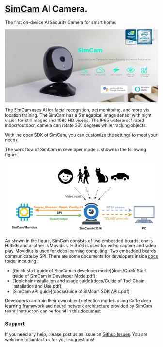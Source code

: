 # [SimCam](https://simcam.ai/) AI Camera.

The first on-device AI Security Camera for smart home.

![camera pic](img/simcam.jpg "SimCam AI Camera")


The SimCam uses AI for facial recognition, pet monitoring, and more via location training. The SimCam has a 5 megapixel image sensor with night vision for still images and 1080 HD videos. The IP65 waterproof rated indoor/outdoor, camera can rotate 360 degrees while tracking objects.

With the open SDK of SimCam, you can customize the settings to meet your needs.

The work flow of SimCam in developer mode is shown in the following figure.

![work flow](img/simcam3.jpg "Work Flow of Camera")


As shown in the figure, SimCam consists of two embedded boards, one is HI3516
and another is Movidius. HI3516 is used for video capture and video play. Movidius is
used for deep learning computing. Two embedded boards communicate by SPI.
There are some documents for developers inside [docs](./docs/) folder including :
   * [Quick start guide of SimCam in developer mode](docs/Quick Start guide of SimCam in Developer Mode.pdf);
   * [Toolchain installation and usage guide](docs/Guide of Tool Chain Installation and Use.pdf);
   * [SimCam API guide](docs/Guide of SIMcam SDK APIs.pdf);


Developers can train their own object detection models using Caffe deep learning framework and  neural network architecture provided by SimCam team. Instruction can be found in [this document](./docs/Train_Model.pdf)

### Support
If you need any help, please post us an issue on [Github Issues](https://github.com/simshineaicamera/SIMCAM_SDK/issues).  You are welcome to contact us for your suggestions!
